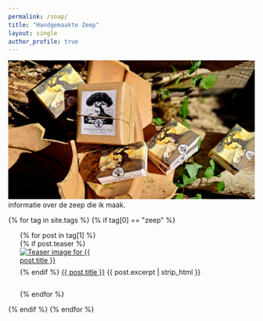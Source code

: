 ```yaml
---
permalink: /soap/
title: "Handgemaakte Zeep"
layout: single
author_profile: true
---
```

![zeep verpakkingen](/assets/images/zeep1.jpg "mooie zeepjes")
informatie over de zeep die ik maak.

{% for tag in site.tags %}
    {% if tag[0] == "zeep" %}
        <ul style="list-style-type: none;">
            {% for post in tag[1] %}
                <li style="margin-bottom: 2em;">
                    {% if post.teaser %}
                        <a href="{{ post.url }}">
                            <img src="{{ post.header.teaser }}" alt="Teaser image for {{ post.title }}" style="max-width:200px; display:block; margin-bottom:0.5em;">
                        </a>
                    {% endif %}
                    <a href="{{ post.url }}">{{ post.title }}</a>
                    {{ post.excerpt | strip_html }}
                </li>
            {% endfor %}
        </ul>
    {% endif %}
{% endfor %}

